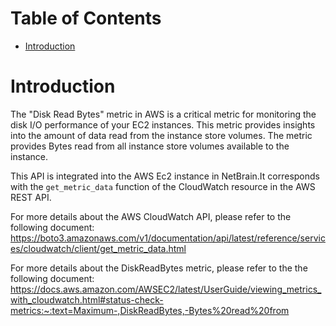 # Table of Contents
- [Introduction](#introduction)

# Introduction <a name="introduction"></a>
The "Disk Read Bytes" metric in AWS is a critical metric for monitoring the disk I/O performance of your EC2 instances. 
This metric provides insights into the amount of data read from the instance store volumes. The metric provides Bytes read from all instance store volumes available to the instance.

This API is integrated into the AWS Ec2 instance in NetBrain.It corresponds with the `get_metric_data` function of the CloudWatch resource in the AWS REST API.



For more details about the AWS CloudWatch API, please refer to the following document: https://boto3.amazonaws.com/v1/documentation/api/latest/reference/services/cloudwatch/client/get_metric_data.html

For more details about the DiskReadBytes metric, please refer to the the following document: https://docs.aws.amazon.com/AWSEC2/latest/UserGuide/viewing_metrics_with_cloudwatch.html#status-check-metrics:~:text=Maximum-,DiskReadBytes,-Bytes%20read%20from